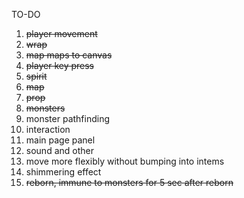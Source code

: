 TO-DO
1. <del>player movement</del>
2. <del>wrap</del>
3. <DEL>map maps to canvas</del>
4. <del>player key press</del>
5. <del>spirit</del>
6. <del>map</del>
7. <del>prop</del>
8. <del>monsters</del>
9. monster pathfinding 
10. interaction 
11. main page panel
12. sound and other
13. move more flexibly without bumping into intems
14. shimmering effect
15. <del>reborn, immune to monsters for 5 sec after reborn</del>

